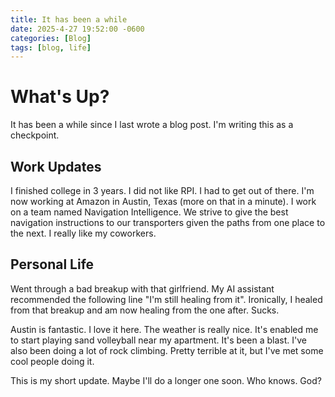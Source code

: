 ```yaml
---
title: It has been a while
date: 2025-4-27 19:52:00 -0600
categories: [Blog]
tags: [blog, life]
---
```


# What's Up?

It has been a while since I last wrote a blog post. I'm writing this as a checkpoint.

## Work Updates

I finished college in 3 years. I did not like RPI. I had to get out of there. I'm now working at Amazon in Austin, Texas (more on that in a minute). I work on a team named Navigation Intelligence. We strive to give the best navigation instructions to our transporters given the paths from one place to the next. I really like my coworkers.

## Personal Life

Went through a bad breakup with that girlfriend. My AI assistant recommended the following line "I'm still healing from it". Ironically, I healed from that breakup and am now healing from the one after. Sucks.

Austin is fantastic. I love it here. The weather is really nice. It's enabled me to start playing sand volleyball near my apartment. It's been a blast. I've also been doing a lot of rock climbing. Pretty terrible at it, but I've met some cool people doing it.

This is my short update. Maybe I'll do a longer one soon. Who knows. God?
